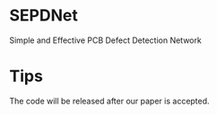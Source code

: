 # SEPDNet
Simple and Effective PCB Defect Detection Network

# Tips
The code will be released after our paper is accepted.
